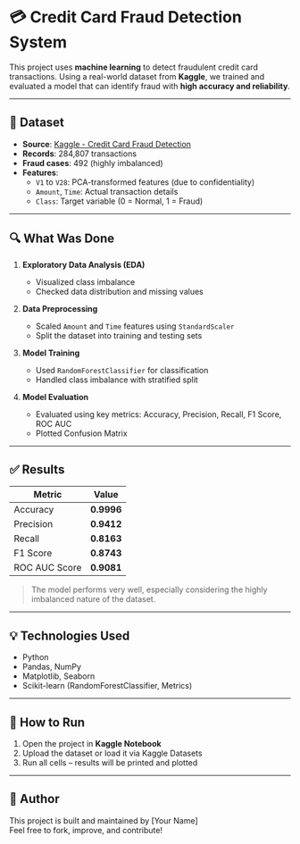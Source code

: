 # 💳 Credit Card Fraud Detection System

This project uses **machine learning** to detect fraudulent credit card transactions. Using a real-world dataset from **Kaggle**, we trained and evaluated a model that can identify fraud with **high accuracy and reliability**.

---

## 📁 Dataset

- **Source**: [Kaggle - Credit Card Fraud Detection](https://www.kaggle.com/datasets/mlg-ulb/creditcardfraud)
- **Records**: 284,807 transactions
- **Fraud cases**: 492 (highly imbalanced)
- **Features**:
  - `V1` to `V28`: PCA-transformed features (due to confidentiality)
  - `Amount`, `Time`: Actual transaction details
  - `Class`: Target variable (0 = Normal, 1 = Fraud)

---

## 🔍 What Was Done

1. **Exploratory Data Analysis (EDA)**  
   - Visualized class imbalance  
   - Checked data distribution and missing values  

2. **Data Preprocessing**  
   - Scaled `Amount` and `Time` features using `StandardScaler`  
   - Split the dataset into training and testing sets  

3. **Model Training**  
   - Used `RandomForestClassifier` for classification  
   - Handled class imbalance with stratified split  

4. **Model Evaluation**  
   - Evaluated using key metrics: Accuracy, Precision, Recall, F1 Score, ROC AUC  
   - Plotted Confusion Matrix  

---

## ✅ Results

| Metric         | Value         |
|----------------|---------------|
| Accuracy       | **0.9996**    |
| Precision      | **0.9412**    |
| Recall         | **0.8163**    |
| F1 Score       | **0.8743**    |
| ROC AUC Score  | **0.9081**    |

> The model performs very well, especially considering the highly imbalanced nature of the dataset.

---


## 💡 Technologies Used

- Python
- Pandas, NumPy
- Matplotlib, Seaborn
- Scikit-learn (RandomForestClassifier, Metrics)

---

## 📌 How to Run

1. Open the project in **Kaggle Notebook**
2. Upload the dataset or load it via Kaggle Datasets
3. Run all cells – results will be printed and plotted

---

## 🙌 Author

This project is built and maintained by [Your Name]  
Feel free to fork, improve, and contribute!

